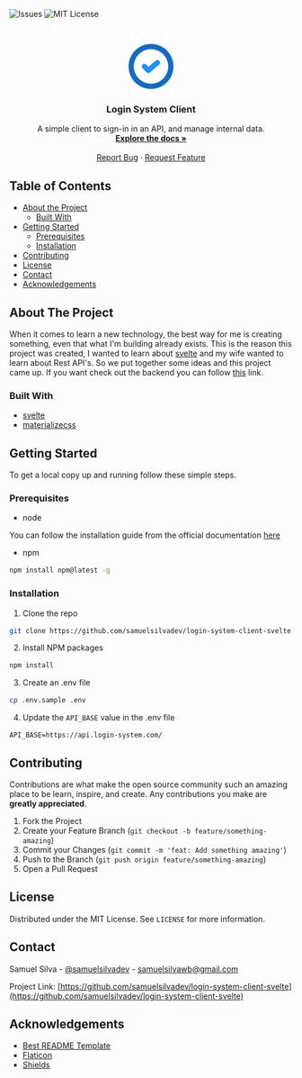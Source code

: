 ![Issues](https://img.shields.io/github/issues/samuelsilvadev/login-system-client-svelte?style=flat-square)
![MIT License](https://img.shields.io/github/license/samuelsilvadev/login-system-client-svelte?style=flat-square)

<br />
<p align="center">
  <a href="https://github.com/samuelsilvadev/login-system-client-svelte">
    <picture>
        <source srcset="public/images/check.avif" type="image/avif">
        <source srcset="public/images/check.webp" type="image/webp">
        <img src="public/images/check.png" alt="Logo" width="80" height="80">
    </picture>
  </a>

  <h3 align="center">Login System Client</h3>

  <p align="center">
    A simple client to sign-in in an API, and manage internal data.
    <br />
    <a href="https://github.com/samuelsilvadev/login-system-client-svelte"><strong>Explore the docs »</strong></a>
    <br />
    <br />
    <!--a href="https://github.com/github_username/repo_name">View Demo</a
    ·-->
    <a href="https://github.com/samuelsilvadev/login-system-client-svelte/issues">Report Bug</a>
    ·
    <a href="https://github.com/samuelsilvadev/login-system-client-svelte/issues">Request Feature</a>
  </p>
</p>

## Table of Contents

- [About the Project](#about-the-project)
  - [Built With](#built-with)
- [Getting Started](#getting-started)
  - [Prerequisites](#prerequisites)
  - [Installation](#installation)
- [Contributing](#contributing)
- [License](#license)
- [Contact](#contact)
- [Acknowledgements](#acknowledgements)

<!-- ABOUT THE PROJECT -->

## About The Project

When it comes to learn a new technology, the best way for me is creating something, even that what I'm building already exists.
This is the reason this project was created, I wanted to learn about [svelte](https://svelte.dev/) and my wife wanted to learn about Rest API's.
So we put together some ideas and this project came up. If you want check out the backend you can follow [this](https://github.com/kattyolv/login-system-api) link.

### Built With

- [svelte](https://svelte.dev/)
- [materializecss](https://materializecss.com/)

<!-- GETTING STARTED -->

## Getting Started

To get a local copy up and running follow these simple steps.

### Prerequisites

- node

You can follow the installation guide from the official documentation [here](https://nodejs.org/en/)

- npm

```sh
npm install npm@latest -g
```

### Installation

1. Clone the repo

```sh
git clone https://github.com/samuelsilvadev/login-system-client-svelte.git
```

2. Install NPM packages

```sh
npm install
```

3. Create an .env file

```sh
cp .env.sample .env
```

4. Update the `API_BASE` value in the .env file

```
API_BASE=https://api.login-system.com/
```

## Contributing

Contributions are what make the open source community such an amazing place to be learn, inspire, and create. Any contributions you make are **greatly appreciated**.

1. Fork the Project
2. Create your Feature Branch (`git checkout -b feature/something-amazing`)
3. Commit your Changes (`git commit -m 'feat: Add something amazing'`)
4. Push to the Branch (`git push origin feature/something-amazing`)
5. Open a Pull Request

<!-- LICENSE -->

## License

Distributed under the MIT License. See `LICENSE` for more information.

<!-- CONTACT -->

## Contact

Samuel Silva - [@samuelsilvadev](https://twitter.com/samuelsilvadev) - samuelsilvawb@gmail.com

Project Link: [https://github.com/samuelsilvadev/login-system-client-svelte](https://github.com/samuelsilvadev/login-system-client-svelte)

<!-- ACKNOWLEDGEMENTS -->

## Acknowledgements

- [Best README Template](https://github.com/othneildrew/Best-README-Template)
- [Flaticon](https://www.flaticon.com/)
- [Shields](https://shields.io/)
